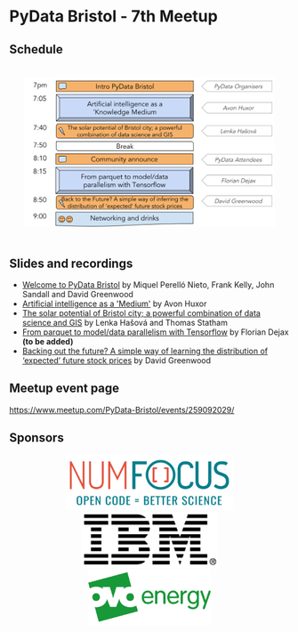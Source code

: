 # PyData Bristol - 7th Meetup

## Schedule

<p align="center">
  <img alt="schedule" src="./images/PyData_Bristol_2019_03_schedule.svg" vspace="20" width="450"/>
</p>

## Slides and recordings

- [Welcome to PyData Bristol][slides:1] by Miquel Perelló Nieto, Frank Kelly,
  John Sandall and David Greenwood
- [Artificial intelligence as a 'Medium'][slides:2] by Avon Huxor
- [The solar potential of Bristol city; a powerful combination of data science and GIS][slides:3] by Lenka Hašová and Thomas Statham
- [From parquet to model/data parallelism with Tensorflow][slides:4] by Florian Dejax **(to be added)**
- [Backing out the future? A simple way of learning the distribution of ‘expected’ future stock prices][slides:5] by David Greenwood

[slides:1]: ./pydata_bristol_1.pdf
[slides:2]:  ./pydata_bristol_2.pdf
[slides:3]:  ./pydata_bristol_3.pdf
[slides:4]:  ./pydata_bristol_4.pdf
[slides:5]:  ./pydata_bristol_5.pdf

## Meetup event page

https://www.meetup.com/PyData-Bristol/events/259092029/

## Sponsors

<p align="center">
  <a href="https://www.numfocus.org/"><img alt='NumFocus logo' src="./images/logos/numfocus_logo.png" hspace="20" height="100"/></a>
  <a href="https://www-05.ibm.com/uk/locations/bristol.html"><img alt='IBM logo' src="./images/logos/IBM.jpg" hspace="20" height="100"/></a>
  <a href="https://www.ovoenergy.com/careers/vacancies"><img alt='ovo energy logo' src="./images/logos/ovo_energy_logo.jpg" hspace="20" height="100"/></a>
</p>

